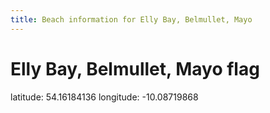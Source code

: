 ```yaml
---
title: Beach information for Elly Bay, Belmullet, Mayo
---
```

# Elly Bay, Belmullet, Mayo <span class="material-icons blue-flag">flag</span>

<div class="location-info">latitude: 54.16184136 longitude: -10.08719868</div>
<div></div>